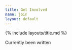 ```yaml
---
title: Get Involved
name: join
layout: default
---
```

{% include layouts/title.md %}

Currently been written
